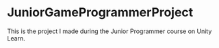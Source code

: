 # JuniorGameProgrammerProject
This is the project I made during the Junior Programmer course on Unity Learn.
